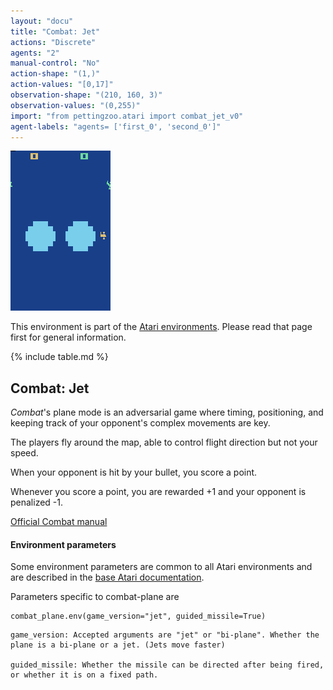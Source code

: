 ```yaml
---
layout: "docu"
title: "Combat: Jet"
actions: "Discrete"
agents: "2"
manual-control: "No"
action-shape: "(1,)"
action-values: "[0,17]"
observation-shape: "(210, 160, 3)"
observation-values: "(0,255)"
import: "from pettingzoo.atari import combat_jet_v0"
agent-labels: "agents= ['first_0', 'second_0']"
---
```


<div class="floatright" markdown="1">

![combat_jet gif](atari_combat_plane.gif)

This environment is part of the [Atari environments](../atari). Please read that page first for general information.

{% include table.md %}

</div>

## Combat: Jet



*Combat*'s plane mode is an adversarial game where timing,
positioning, and keeping track of your opponent's complex
movements are key.

The players fly around the map, able to control flight direction
but not your speed.

When your opponent is hit by your bullet,
you score a point.

Whenever you score a point, you are rewarded +1 and your opponent is penalized -1.

[Official Combat manual](https://atariage.com/manual_html_page.php?SoftwareID=935)


#### Environment parameters

Some environment parameters are common to all Atari environments and are described in the [base Atari documentation](../atari).

Parameters specific to combat-plane are

```
combat_plane.env(game_version="jet", guided_missile=True)
```

```
game_version: Accepted arguments are "jet" or "bi-plane". Whether the plane is a bi-plane or a jet. (Jets move faster)

guided_missile: Whether the missile can be directed after being fired, or whether it is on a fixed path.
```
